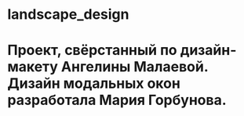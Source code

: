 # landscape_design
# Проект, свёрстанный по дизайн-макету Ангелины Малаевой. Дизайн модальных окон разработала Мария Горбунова.